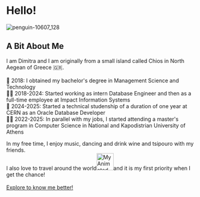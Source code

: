 
# Hello! 
![penguin-10607_128](https://github.com/user-attachments/assets/75f588bc-9bcd-4b50-8520-63208ef9ed88)

## A Bit About Me

I am Dimitra and I am originally from a small island called Chios in North Aegean of Greece 🇬🇷. <br> <br>
📜 2018: I obtained my bachelor's degree in Management Science and Technology <br>
👩‍💻 2018-2024: Started working as intern Database Engineer and then as a full-time employee at Impact Information Systems <br>
🎇 2024-2025: Started a technical studenship of a duration of one year at CERN as an Oracle Database Developer <br>
👩‍🎓 2022-2025: In parallel with my jobs, I started attending a master's program in Computer Science in National and Kapodistrian University of Athens <br>

In my free time, I enjoy music, dancing and drink wine and tsipouro with my friends. <br>
I also love to travel around the world<img src="https://github.com/user-attachments/assets/cc9cab27-439d-48a7-a381-1ef74311663b" alt="My Animated GIF" width="45"/>and it is my first priority when I get the chance!
<br> <br>
[Explore to know me better!](https://demetrakostala.wixsite.com/allaboutme)
